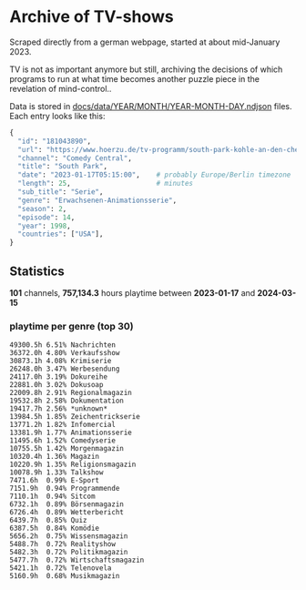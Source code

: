 # Archive of TV-shows

Scraped directly from a german webpage, started at about mid-January 2023.

TV is not as important anymore but still, archiving the decisions of which programs to run at what time
becomes another puzzle piece in the revelation of mind-control.. 

Data is stored in [docs/data/YEAR/MONTH/YEAR-MONTH-DAY.ndjson](docs/data/) files. 
Each entry looks like this:

```python
{
  "id": "181043890", 
  "url": "https://www.hoerzu.de/tv-programm/south-park-kohle-an-den-chefkoch/bid_181043890/", 
  "channel": "Comedy Central", 
  "title": "South Park", 
  "date": "2023-01-17T05:15:00",    # probably Europe/Berlin timezone 
  "length": 25,                     # minutes 
  "sub_title": "Serie", 
  "genre": "Erwachsenen-Animationsserie", 
  "season": 2, 
  "episode": 14, 
  "year": 1998, 
  "countries": ["USA"],
}
```

## Statistics

**101** channels, **757,134.3** hours playtime between **2023-01-17** and **2024-03-15**


### playtime per genre (top 30)

    49300.5h 6.51% Nachrichten
    36372.0h 4.80% Verkaufsshow
    30873.1h 4.08% Krimiserie
    26248.0h 3.47% Werbesendung
    24117.0h 3.19% Dokureihe
    22881.0h 3.02% Dokusoap
    22009.8h 2.91% Regionalmagazin
    19532.8h 2.58% Dokumentation
    19417.7h 2.56% *unknown*
    13984.5h 1.85% Zeichentrickserie
    13771.2h 1.82% Infomercial
    13381.9h 1.77% Animationsserie
    11495.6h 1.52% Comedyserie
    10755.5h 1.42% Morgenmagazin
    10320.4h 1.36% Magazin
    10220.9h 1.35% Religionsmagazin
    10078.9h 1.33% Talkshow
    7471.6h  0.99% E-Sport
    7151.9h  0.94% Programmende
    7110.1h  0.94% Sitcom
    6732.1h  0.89% Börsenmagazin
    6726.4h  0.89% Wetterbericht
    6439.7h  0.85% Quiz
    6387.5h  0.84% Komödie
    5656.2h  0.75% Wissensmagazin
    5488.7h  0.72% Realityshow
    5482.3h  0.72% Politikmagazin
    5477.7h  0.72% Wirtschaftsmagazin
    5421.1h  0.72% Telenovela
    5160.9h  0.68% Musikmagazin
